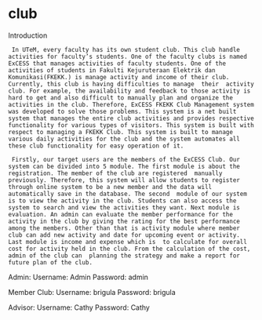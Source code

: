 # club

Introduction 

     In UTeM, every faculty has its own student club. This club handle activities for faculty’s students. One of the faculty clubs is named ExCESS that manages activities of faculty students. One of the activities of students in Fakulti Kejuruteraan Elektrik dan Komunikasi(FKEKK.) is manage activity and income of their club. Currently, this club is having difficulties to manage  their  activity club. For example, the availability and feedback to those activity is hard to get and also difficult to manually plan and organize the activities in the club. Therefore, ExCESS FKEKK Club Management system was developed to solve those problems. This system is a net built system that manages the entire club activities and provides respective functionality for various types of visitors. This system is built with respect to managing a FKEKK Club. This system is built to manage various daily activities for the club and the system automates all these club functionality for easy operation of it.  

     Firstly, our target users are the members of the ExCESS Club. Our system can be divided into 5 module. The first module is about the registration. The member of the club are registered  manually previously. Therefore, this system will allow students to register through online system to be a new member and the data will automatically save in the database. The second  module of our system is to view the activity in the club. Students can also access the system to search and view the activities they want. Next module is evaluation. An admin can evaluate the member performance for the activity in the club by giving the rating for the best performance among the members. Other than that is activity module where member club can add new activity and date for upcoming event or activity. Last module is income and expense which is  to calculate for overall cost for activity held in the club. From the calculation of the cost, admin of the club can  planning the strategy and make a report for future plan of the club.

Admin:
Username: Admin
Password: admin

Member Club:
Username: brigula
Password: brigula

Advisor:
Username: Cathy
Password: Cathy


